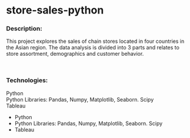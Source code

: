 # store-sales-python

<h3> Description:</h3>
<p>This project explores the sales of chain stores located in four countries in the Asian region. The data analysis is divided into 3 parts and relates to store assortment, demographics and customer behavior.</p>
<br>

<h3> Technologies:</h3>
Python <br>
Python Libraries: Pandas, Numpy, Matplotlib, Seaborn. Scipy <br>
Tableau <br>

<ul>
  <li>Python</li>
  <li>Python Libraries: Pandas, Numpy, Matplotlib, Seaborn. Scipy</li>
  <li>Tableau</li>
</ul>  
